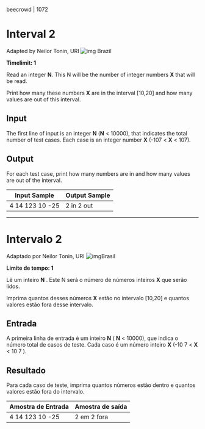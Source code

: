 beecrowd | 1072

# Interval 2

Adapted by Neilor Tonin, URI ![img](https://resources.beecrowd.com.br/gallery/images/flags/br.gif) Brazil

**Timelimit: 1**

Read an integer **N**. This N will be the number of integer numbers **X** that will be read.

Print how many these numbers **X** are in the interval [10,20] and how many values are out of this interval.
 

## Input

The first line of input is an integer **N** (**N** < 10000), that indicates the total number of test cases.
Each case is an integer number **X** (-107 < **X** < 107).

 

## Output

For each test case, print how many numbers are in and how many values are out of the interval.

| Input Sample    | Output Sample |
| --------------- | ------------- |
| 4 14 123 10 -25 | 2 in 2 out    |

_________________

# Intervalo 2

Adaptado por Neilor Tonin, URI ![img](https://resources.beecrowd.com.br/gallery/images/flags/br.gif)Brasil

**Limite de tempo: 1**

Lê um inteiro **N** . Este N será o número de números inteiros **X** que serão lidos.

Imprima quantos desses números **X** estão no intervalo [10,20] e quantos valores estão fora desse intervalo.
 

## Entrada

A primeira linha de entrada é um inteiro **N** ( **N** < 10000), que indica o número total de casos de teste.
Cada caso é um número inteiro **X** (-10 7 < **X** < 10 7 ).

 

## Resultado

Para cada caso de teste, imprima quantos números estão dentro e quantos valores estão fora do intervalo.

| Amostra de Entrada | Amostra de saída |
| ------------------ | ---------------- |
| 4 14 123 10 -25    | 2 em 2 fora      |
